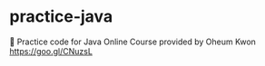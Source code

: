 # practice-java
📓 Practice code for Java Online Course provided by Oheum Kwon https://goo.gl/CNuzsL
